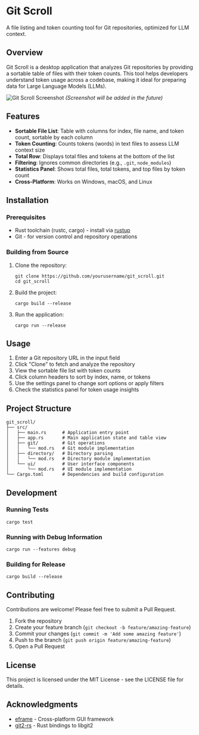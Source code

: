 # Git Scroll

A file listing and token counting tool for Git repositories, optimized for LLM context.

## Overview

Git Scroll is a desktop application that analyzes Git repositories by providing a sortable table of files with their token counts. This tool helps developers understand token usage across a codebase, making it ideal for preparing data for Large Language Models (LLMs).

![Git Scroll Screenshot](docs/screenshot.png) *(Screenshot will be added in the future)*

## Features

- **Sortable File List**: Table with columns for index, file name, and token count, sortable by each column
- **Token Counting**: Counts tokens (words) in text files to assess LLM context size
- **Total Row**: Displays total files and tokens at the bottom of the list
- **Filtering**: Ignores common directories (e.g., `.git`, `node_modules`)
- **Statistics Panel**: Shows total files, total tokens, and top files by token count
- **Cross-Platform**: Works on Windows, macOS, and Linux

## Installation

### Prerequisites

- Rust toolchain (rustc, cargo) - install via [rustup](https://rustup.rs/)
- Git - for version control and repository operations

### Building from Source

1. Clone the repository:
   ```
   git clone https://github.com/yourusername/git_scroll.git
   cd git_scroll
   ```

2. Build the project:
   ```
   cargo build --release
   ```

3. Run the application:
   ```
   cargo run --release
   ```
## Usage

1. Enter a Git repository URL in the input field
2. Click "Clone" to fetch and analyze the repository
3. View the sortable file list with token counts
4. Click column headers to sort by index, name, or tokens
5. Use the settings panel to change sort options or apply filters
6. Check the statistics panel for token usage insights

## Project Structure

```
git_scroll/
├── src/
│   ├── main.rs      # Application entry point
│   ├── app.rs       # Main application state and table view
│   ├── git/         # Git operations
│   │   └── mod.rs   # Git module implementation
│   ├── directory/   # Directory parsing
│   │   └── mod.rs   # Directory module implementation
│   └── ui/          # User interface components
│       └── mod.rs   # UI module implementation
└── Cargo.toml       # Dependencies and build configuration
```

## Development

### Running Tests

```
cargo test
```

### Running with Debug Information

```
cargo run --features debug
```

### Building for Release

```
cargo build --release
```

## Contributing

Contributions are welcome! Please feel free to submit a Pull Request.

1. Fork the repository
2. Create your feature branch (`git checkout -b feature/amazing-feature`)
3. Commit your changes (`git commit -m 'Add some amazing feature'`)
4. Push to the branch (`git push origin feature/amazing-feature`)
5. Open a Pull Request

## License

This project is licensed under the MIT License - see the LICENSE file for details.

## Acknowledgments

- [eframe](https://github.com/emilk/egui/tree/master/eframe) - Cross-platform GUI framework
- [git2-rs](https://github.com/rust-lang/git2-rs) - Rust bindings to libgit2